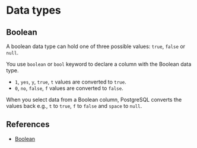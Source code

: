 # Data types

## Boolean

A boolean data type can hold one of three possible values: `true`, `false` or `null`.

You use `boolean` or `bool` keyword to declare a column with the Boolean data type.

- `1`, `yes`, `y`, `true`, `t` values are converted to `true`.
- `0`, `no`, `false`, `f` values are converted to `false`.

When you select data from a Boolean column, PostgreSQL converts the values back e.g.,
`t` to `true`, `f` to `false` and `space` to `null`.

## References

- [Boolean](https://www.postgresqltutorial.com/postgresql-tutorial/postgresql-data-types/)
